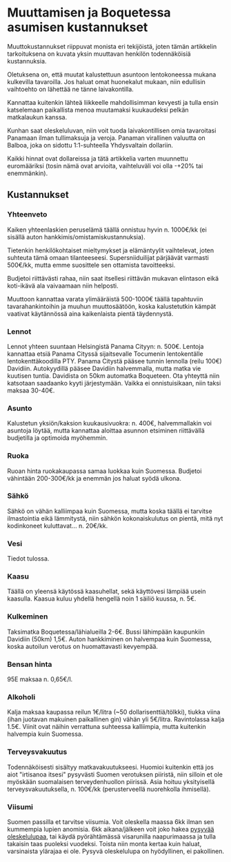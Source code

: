 # Muuttamisen ja Boquetessa asumisen kustannukset

Muuttokustannukset riippuvat monista eri tekijöistä, joten tämän artikkelin tarkoituksena on kuvata yksin muuttavan henkilön todennäköisiä kustannuksia. 

Oletuksena on, että muutat kalustettuun asuntoon lentokoneessa mukana kulkevilla tavaroilla. Jos haluat omat huonekalut mukaan, niin edullisin vaihtoehto on lähettää ne tänne laivakontilla.

Kannattaa kuitenkin lähteä liikkeelle mahdollisimman kevyesti ja tulla ensin katselemaan paikallista menoa muutamaksi kuukaudeksi pelkän matkalaukun kanssa.

Kunhan saat oleskeluluvan, niin voit tuoda laivakontillisen omia tavaroitasi Panamaan ilman tullimaksuja ja veroja. Panaman virallinen valuutta on Balboa, joka on sidottu 1:1-suhteella Yhdysvaltain dollariin.

Kaikki hinnat ovat dollareissa ja tätä artikkelia varten muunnettu euromääriksi (tosin nämä ovat arvioita, vaihteluväli voi olla -+20% tai enemmänkin).

## Kustannukset

### Yhteenveto
Kaiken yhteenlaskien peruselämä täällä onnistuu hyvin n. 1000€/kk (ei sisällä auton hankkimis/omistamiskustannuksia).

Tietenkin henkilökohtaiset mieltymykset ja elämäntyylit vaihtelevat, joten suhteuta tämä omaan tilanteeseesi. Supersniiduilijat pärjäävät varmasti 500€/kk, mutta emme suosittele sen ottamista tavoitteeksi.

Budjetoi riittävästi rahaa, niin saat itsellesi riittävän mukavan elintason eikä koti-ikävä ala vaivaamaan niin helposti.

Muuttoon kannattaa varata ylimääräistä 500-1000€ täällä tapahtuviin tavarahankintoihin ja muuhun muuttosäätöön, koska kalustetutkin kämpät vaativat käytännössä aina kaikenlaista pientä täydennystä.

### Lennot
Lennot yhteen suuntaan Helsingistä Panama Cityyn: n. 500€. Lentoja kannattaa etsiä Panama Cityssä sijaitsevalle Tocumenin lentokentälle lentokenttäkoodilla PTY. Panama Citystä pääsee tunnin lennolla (reilu 100€) Davidiin. Autokyydillä pääsee Davidiin halvemmalla, mutta matka vie kuutisen tuntia. Davidista on 50km automatka Boqueteen. Ota yhteyttä niin katsotaan saadaanko kyyti järjestymään. Vaikka ei onnistuisikaan, niin taksi maksaa 30-40€.

### Asunto
Kalustetun yksiön/kaksion kuukausivuokra: n. 400€, halvemmallakin voi asuntoja löytää, mutta kannattaa aloittaa asunnon etsiminen riittävällä budjetilla ja optimoida myöhemmin.

### Ruoka
Ruoan hinta ruokakaupassa samaa luokkaa kuin Suomessa. Budjetoi vähintään 200-300€/kk ja enemmän jos haluat syödä ulkona.

### Sähkö
Sähkö on vähän kalliimpaa kuin Suomessa, mutta koska täällä ei tarvitse ilmastointia eikä lämmitystä, niin sähkön kokonaiskulutus on pientä, mitä nyt kodinkoneet kuluttavat... n. 20€/kk.

### Vesi
Tiedot tulossa.

### Kaasu
Täällä on yleensä käytössä kaasuhellat, sekä käyttövesi lämpiää usein kaasulla. Kaasua kuluu yhdellä hengellä noin 1 säiliö kuussa, n. 5€.

### Kulkeminen
Taksimatka Boquetessa/lähialueilla 2-6€. Bussi lähimpään kaupunkiin Davidiin (50km) 1,5€. Auton hankkiminen on halvempaa kuin Suomessa, koska autoilun verotus on huomattavasti kevyempää.

### Bensan hinta
95E maksaa n. 0,65€/l.

### Alkoholi
Kalja maksaa kaupassa reilun 1€/litra (~50 dollarisenttiä/tölkki), tiukka viina (ihan juotavan makuinen paikallinen gin) vähän yli 5€/litra. Ravintolassa kalja 1.5€. Viinit ovat näihin verrattuna suhteessa kalliimpia, mutta kuitenkin halvempia kuin Suomessa.

### Terveysvakuutus
Todennäköisesti sisältyy matkavakuutukseesi. Huomioi kuitenkin että jos aiot "irtisanoa itsesi" pysyvästi Suomen verotuksen piiristä, niin silloin et ole myöskään suomalaisen terveydenhuollon piirissä. Asia hoituu yksityisellä terveysvakuutuksella, n. 100€/kk (perusterveellä nuorehkolla ihmisellä).

### Viisumi
Suomen passilla et tarvitse viisumia. Voit oleskella maassa 6kk ilman sen kummempia lupien anomisia. 6kk aikana/jälkeen voit joko hakea [pysyvää oleskelulupaa](http://www.pitkonaarinparatiisi.info/pysyva-oleskelulupa.html), tai käydä pyörähtämässä visarunilla naapurimaassa ja tulla takaisin taas puoleksi vuodeksi. Toista niin monta kertaa kuin haluat, varsinaista ylärajaa ei ole. Pysyvä oleskelulupa on hyödyllinen, ei pakollinen.

